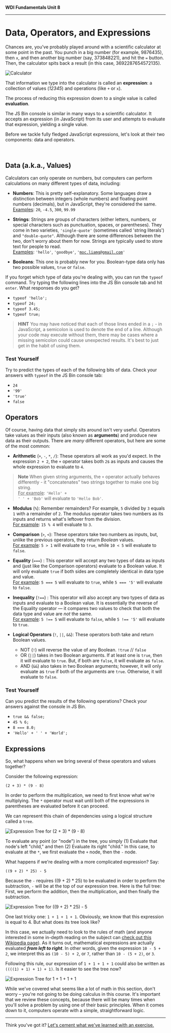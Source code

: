 **WDI Fundamentals Unit 8**

---

# Data, Operators, and Expressions

Chances are, you've probably played around with a scientific calculator at some point in the past. You punch in a big number (for example, 9876435),
then `x`, and then another big number (say, 373848221), and hit the `=` button. Then, 
the calculator spits back a result (in this case, 3692287654572135).

![Calculator](../assets/chapter3/calculator.png)

That information we type into the calculator is called an **expression**: a
collection of values (*12345*) and operations (like `+` or `x`).

The process of reducing this expression down to a single value is called **evaluation**.

The JS Bin console is similar in many ways to a scientific calculator. It accepts an
expression (in JavaScript) from its user and attempts to evaluate that expression,
yielding a single value.

Before we tackle fully fledged JavaScript expressions, let's look at their
two components: data and operators.

<br>

## Data (a.k.a., Values)
Calculators can only operate on numbers, but computers can perform calculations
on many different types of data, including:

* **Numbers**: This is pretty self-explanatory. Some languages draw a distinction between integers (whole numbers) and floating point numbers (decimals), but in JavaScript, they're considered the same.<br>
<u>Examples</u>: `20`, `-4.5`, `300`, `99.99`

* **Strings**: Strings are groups of characters (either letters, numbers, or special characters such as punctuation, spaces, or parentheses). They come in two varieties, <code>'single-quote'</code> (sometimes called 'string literals') and <code>"double-quote"</code>. Although there are some differences between the two, don't worry about them for now. Strings are typically used to store text for people to read.<br><u>Examples</u>: <code>'hello'</code>, <code>'goodbye'</code>, <code>'moc.liamg@gmail.com'</code>

* **Booleans**: This one is probably new for you. Boolean-type data only has two
possible values, `true` or `false`.

If you forget which type of data you're dealing with, you can run the `typeof`
command. Try typing the following lines into the JS Bin console tab and hit `enter`. What responses do you get?

* <code>typeof 'hello';</code>
* <code>typeof 24;</code>
* <code>typeof 3.45;</code>
* <code>typeof true;</code>

> **HINT**  You may have noticed that each of those lines ended in a `;` - in
> JavaScript, a semicolon is used to denote the end of a line. Although your code
> may execute without them, there may be cases where a missing semicolon could cause
> unexpected results. It's best to just get in the habit of using them.

### Test Yourself
Try to predict the types of each of the following bits of data. Check your answers
with `typeof` in the JS Bin console tab:

* <code>24</code>
* <code>'99'</code>
* <code>'true'</code>
* <code>false</code>


## Operators
Of course, having data that simply sits around isn't very useful. Operators take
values as their inputs (also known as **arguments**) and produce new data as their outputs.
There are *many* different operators, but here are some of the most common:

* **Arithmetic** (`+`, `-`, `*`, `/`): These operators all work as you'd expect. In the expression `2 + 2`, the `+` operator takes both `2`s as inputs and causes the whole expression to evaluate to `4`.

>**Note** When given string arguments, the `+` operator actually behaves
differently - it "concatenates" two strings together to make one big string.
<br><u>For example</u>: <code>'Hello' + ' ' + 'Bob'</code> will evaluate to <code>'Hello Bob'</code>.

* **Modulus** (`%`): Remember remainders? For example, `5` divided by `3` equals `1` with a remainder of `2`. The modulus operator takes two numbers as its inputs and returns what's leftover from the division.
<br><u>For example</u>: `15 % 4` will evaluate to `3`.

* **Comparison** (<code>></code>, <code><</code>): These operators take two numbers as inputs, but, unlike the previous operators, they return *Boolean* values.
<br><u>For example</u>: <code>5 > 1</code> will evaluate to `true`, while <code>10 < 5</code> will evaluate to `false`.

* **Equality** (`===`) : This operator will accept any two types of data as inputs and (just like the Comparison operators) evaluate to a Boolean value. It will only evaluate `true` if both sides are completely identical in data type and value.
<br><u>For example</u>: <code>5 === 5</code> will evaluate to `true`, while <code>5 === '5'</code> will evaluate to `false`.

* **Inequality** (`!==`) : This operator will also accept any two types of data as inputs and evaluate to a Boolean value. It is essentially the reverse of the Equality operator — it compares two values to check that both the data type and value are *not* the same.
<br><u>For example</u>: <code>5 !== 5</code> will evaluate to `false`, while <code>5 !== '5'</code> will evaluate to `true`.

* **Logical Operators** (`!`, `||`, <code>&&</code>): These operators both take and return Boolean values.
    * NOT (`!`) will reverse the value of any Boolean.
        `!true` // `false`
    * OR  (`||`) takes in two Boolean arguments. If at least one is `true`, then it will evaluate to `true`. But, if both are `false`, it will evaluate as `false`.
    * AND (<code>&&</code>) also takes in two Boolean arguments; however, it will only evaluate as `true` if both of the arguments are `true`. Otherwise, it will evaluate to `false`.

### Test Yourself
Can you predict the results of the following operations? Check your answers against the console in JS Bin.
* <code>true && false;</code>
* <code>45 % 6;</code>
* <code>8 === 8.0;</code>
* <code>'Hello' + ' ' + 'World';</code>

## Expressions
So, what happens when we bring several of these operators and values together?

Consider the following expression:

`(2 + 3) * (9 - 8)`

In order to perform the multiplication, we need to first know what we're multiplying. The `*` operator must wait until both of the expressions in parentheses are evaluated before it can proceed.

We can represent this chain of dependencies using a logical structure called a `tree`.

![Expression Tree for (2 + 3) * (9 - 8)](../assets/chapter3/tree1.png)
<br>

To evaluate any point (or "node") in the tree, you simply (1) Evaluate that node's left "child," and then (2) Evaluate its right "child." In this case, to evaluate at the `*`, we first evaluate the `+` node, then the `-` node.

What happens if we're dealing with a more complicated expression? Say:

`((9 + 2) * 25) - 5`

Because the `-` requires ((9 + 2) * 25) to be evaluated in order to perform the subtraction, `-` will be at the top of our expression tree. Here is the full tree: First, we perform the addition, then the multiplication, and then finally the subtraction.

![Expression Tree for ((9 + 2) * 25) - 5](../assets/chapter3/tree2.png)
<br>

One last tricky one: `1 + 1 + 1 + 1`. Obviously, we know that this expression is equal to 4. But what does its tree look like?

In this case, we actually need to look to the rules of math (and anyone interested in some in-depth reading on the subject can [check out this Wikipedia page](http://en.wikipedia.org/wiki/Operator_associativity)). As it turns out, mathematical expressions are actually evaluated ***from left to right***. In other words, given the expression `10 - 5 + 2`, we interpret this as `(10 - 5) + 2`, or `7`, rather than `10 - (5 + 2)`, or `3`.

Following this rule, our expression of `1 + 1 + 1 + 1` could also be written as `((((1) + 1) + 1) + 1)`. Is it easier to see the tree now?

![Expression Tree for 1 + 1 + 1 + 1](../assets/chapter3/tree3.png)
<br>

While we've covered what seems like a lot of math in this section, don't worry – you're not going to be doing calculus in this course. It's important that we review these concepts, because there will be many times when you'll solve a problem by using one of their basic principles. When it comes down to it, computers operate with a simple, straightforward logic.

---

Think you've got it? [Let's cement what we've learned with an exercise.](05_exercise.md)
